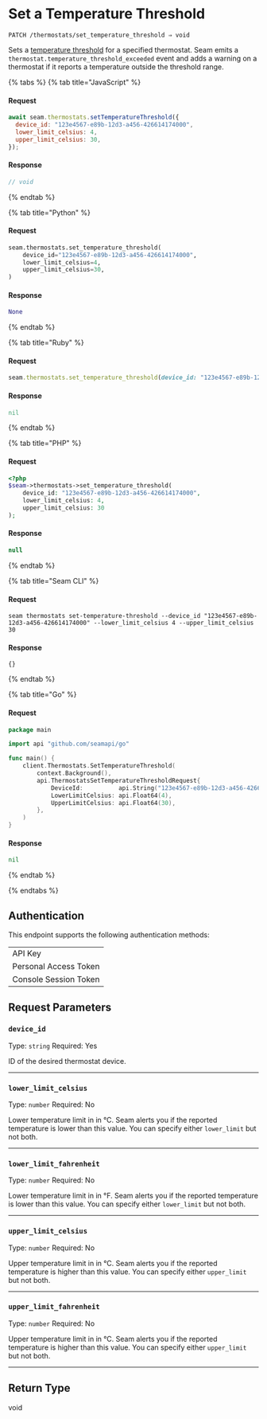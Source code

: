 # Set a Temperature Threshold

```
PATCH /thermostats/set_temperature_threshold ⇒ void
```

Sets a [temperature threshold](../../capability-guides/thermostats/setting-and-monitoring-temperature-thresholds.md) for a specified thermostat. Seam emits a `thermostat.temperature_threshold_exceeded` event and adds a warning on a thermostat if it reports a temperature outside the threshold range.

{% tabs %}
{% tab title="JavaScript" %}
#### Request

```javascript
await seam.thermostats.setTemperatureThreshold({
  device_id: "123e4567-e89b-12d3-a456-426614174000",
  lower_limit_celsius: 4,
  upper_limit_celsius: 30,
});
```

#### Response

```javascript
// void
```
{% endtab %}

{% tab title="Python" %}
#### Request

```python
seam.thermostats.set_temperature_threshold(
    device_id="123e4567-e89b-12d3-a456-426614174000",
    lower_limit_celsius=4,
    upper_limit_celsius=30,
)
```

#### Response

```python
None
```
{% endtab %}

{% tab title="Ruby" %}
#### Request

```ruby
seam.thermostats.set_temperature_threshold(device_id: "123e4567-e89b-12d3-a456-426614174000", lower_limit_celsius: 4, upper_limit_celsius: 30)
```

#### Response

```ruby
nil
```
{% endtab %}

{% tab title="PHP" %}
#### Request

```php
<?php
$seam->thermostats->set_temperature_threshold(
    device_id: "123e4567-e89b-12d3-a456-426614174000",
    lower_limit_celsius: 4,
    upper_limit_celsius: 30
);
```

#### Response

```php
null
```
{% endtab %}

{% tab title="Seam CLI" %}
#### Request

```seam_cli
seam thermostats set-temperature-threshold --device_id "123e4567-e89b-12d3-a456-426614174000" --lower_limit_celsius 4 --upper_limit_celsius 30
```

#### Response

```seam_cli
{}
```
{% endtab %}

{% tab title="Go" %}
#### Request

```go
package main

import api "github.com/seamapi/go"

func main() {
	client.Thermostats.SetTemperatureThreshold(
		context.Background(),
		api.ThermostatsSetTemperatureThresholdRequest{
			DeviceId:          api.String("123e4567-e89b-12d3-a456-426614174000"),
			LowerLimitCelsius: api.Float64(4),
			UpperLimitCelsius: api.Float64(30),
		},
	)
}
```

#### Response

```go
nil
```
{% endtab %}

{% endtabs %}

## Authentication

This endpoint supports the following authentication methods:

<table>
  <tbody>
    <tr>
      <td>API Key</td>
    </tr>
    <tr>
      <td>Personal Access Token</td>
    </tr>
    <tr>
      <td>Console Session Token</td>
    </tr>
  </tbody>
</table>

## Request Parameters

### `device_id`

Type: `string`
Required: Yes

ID of the desired thermostat device.

***

### `lower_limit_celsius`

Type: `number`
Required: No

Lower temperature limit in in °C. Seam alerts you if the reported temperature is lower than this value. You can specify either `lower_limit` but not both.

***

### `lower_limit_fahrenheit`

Type: `number`
Required: No

Lower temperature limit in in °F. Seam alerts you if the reported temperature is lower than this value. You can specify either `lower_limit` but not both.

***

### `upper_limit_celsius`

Type: `number`
Required: No

Upper temperature limit in in °C. Seam alerts you if the reported temperature is higher than this value. You can specify either `upper_limit` but not both.

***

### `upper_limit_fahrenheit`

Type: `number`
Required: No

Upper temperature limit in in °C. Seam alerts you if the reported temperature is higher than this value. You can specify either `upper_limit` but not both.

***

## Return Type

void
